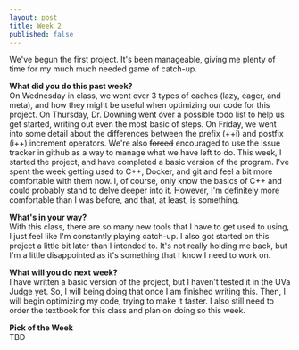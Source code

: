 ```yaml
---
layout: post
title: Week 2
published: false
---
```

We've begun the first project. It's been manageable, giving me plenty of time for my much much needed game of catch-up.

**What did you do this past week?**  
On Wednesday in class, we went over 3 types of caches (lazy, eager, and meta), and how they might be useful when optimizing our code for this project. On Thursday, Dr. Downing went over a possible todo list to help us get started, writing out even the most basic of steps. On Friday, we went into some detail about the differences between the prefix (++i) and postfix (i++) increment operators. We're also ~~forced~~ encouraged to use the issue tracker in github as a way to manage what we have left to do. This week, I started the project, and have completed a basic version of the program. I've spent the week getting used to C++, Docker, and git and feel a bit more comfortable with them now. I, of course, only know the basics of C++ and could probably stand to delve deeper into it. However, I'm definitely more comfortable than I was before, and that, at least, is something.

**What's in your way?**  
With this class, there are so many new tools that I have to get used to using, I just feel like I'm constantly playing catch-up. I also got started on this project a little bit later than I intended to. It's not really holding me back, but I'm a little disappointed as it's something that I know I need to work on.

**What will you do next week?**  
I have written a basic version of the project, but I haven't tested it in the UVa Judge yet. So, I will being doing that once I am finished writing this. Then, I will begin optimizing my code, trying to make it faster. I also still need to order the textbook for this class and plan on doing so this week.

**Pick of the Week**  
TBD
